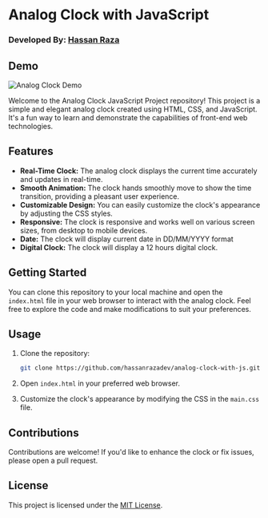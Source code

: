 # Analog Clock with JavaScript

### Developed By: [Hassan Raza](https://hassanraza.net)

## Demo
![Analog Clock Demo](img/analog-clock-by-hassan-with-js.gif)

Welcome to the Analog Clock JavaScript Project repository! This project is a simple and elegant analog clock created using HTML, CSS, and JavaScript. It's a fun way to learn and demonstrate the capabilities of front-end web technologies.

## Features

- **Real-Time Clock:** The analog clock displays the current time accurately and updates in real-time.
- **Smooth Animation:** The clock hands smoothly move to show the time transition, providing a pleasant user experience.
- **Customizable Design:** You can easily customize the clock's appearance by adjusting the CSS styles.
- **Responsive:** The clock is responsive and works well on various screen sizes, from desktop to mobile devices.
- **Date:** The clock will display current date in DD/MM/YYYY format
- **Digital Clock:** The clock will display a 12 hours digital clock.

## Getting Started

You can clone this repository to your local machine and open the `index.html` file in your web browser to interact with the analog clock. Feel free to explore the code and make modifications to suit your preferences.

## Usage

1. Clone the repository:

   ```bash
   git clone https://github.com/hassanrazadev/analog-clock-with-js.git
   ```
       
2. Open `index.html` in your preferred web browser. 
3. Customize the clock's appearance by modifying the CSS in the `main.css` file.

## Contributions
Contributions are welcome! If you'd like to enhance the clock or fix issues, please open a pull request.

## License
This project is licensed under the [MIT License](LICENSE.txt).
